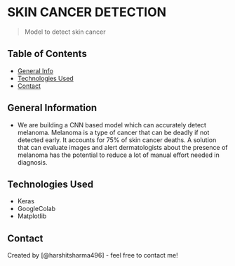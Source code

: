 # SKIN CANCER DETECTION
> Model to detect skin cancer




## Table of Contents
* [General Info](#general-information)
* [Technologies Used](#technologies-used)
* [Contact](#Contact)





## General Information
- We are building a CNN based model which can accurately detect melanoma. Melanoma is a type of cancer that can be deadly if not detected early. It accounts for 75% of skin cancer deaths. A solution that can evaluate images and alert dermatologists about the presence of melanoma has the potential to reduce a lot of manual effort needed in diagnosis.




## Technologies Used
- Keras
- GoogleColab
- Matplotlib




## Contact
Created by [@harshitsharma496] - feel free to contact me!


